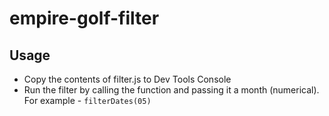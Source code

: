 # empire-golf-filter
## Usage
  - Copy the contents of filter.js to Dev Tools Console
  - Run the filter by calling the function and passing it a month (numerical). For example - `filterDates(05)`
